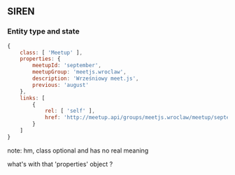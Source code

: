 ## SIREN

### Entity type and state

``` js
{
    class: [ 'Meetup' ],
    properties: {
        meetupId: 'september',
        meetupGroup: 'meetjs.wroclaw',
        description: 'Wrześniowy meet.js',
        previous: 'august'
    },
    links: [
        {
            rel: [ 'self' ],
            href: 'http://meetup.api/groups/meetjs.wroclaw/meetup/september'
        }
    ]
}
```

note:
hm, class optional and has no real meaning

what's with that 'properties' object ?